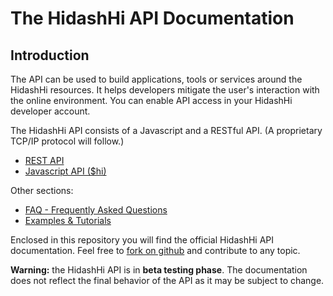 # The HidashHi API Documentation

## Introduction

The API can be used to build applications, tools or services around the HidashHi resources. It helps developers mitigate the user's interaction with the online environment. You can enable API access in your HidashHi developer account.  
  
The HidashHi API consists of a Javascript and a RESTful API. (A proprietary TCP/IP protocol will follow.)

- [REST API](api/rest/README.md)
- [Javascript API ($hi)](api/js/README.md)

Other sections:  

- [FAQ - Frequently Asked Questions](faq.md)
- [Examples & Tutorials](samples_and_how_tos.md)

Enclosed in this repository you will find the official HidashHi API documentation. Feel free to [fork on github](https://github.com/hidashhi/api-doc) and contribute to any topic.

**Warning:** the HidashHi API is in **beta testing phase**. The documentation does not reflect the final behavior of the API as it may be subject to change.